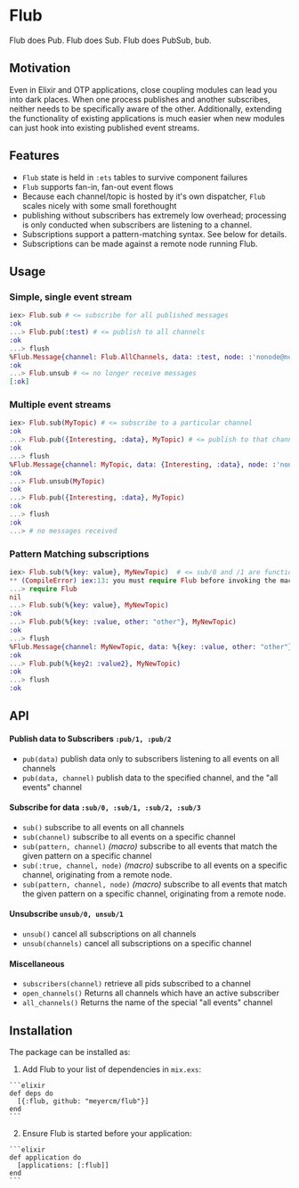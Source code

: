 # Flub

Flub does Pub. Flub does Sub. Flub does PubSub, bub.

## Motivation

Even in Elixir and OTP applications, close coupling modules can lead you into
dark places.  When one process publishes and another subscribes, neither needs
to be specifically aware of the other.  Additionally, extending the
functionality of existing applications is much easier when new modules can just
hook into existing published event streams.

## Features

- `Flub` state is held in `:ets` tables to survive component failures
- `Flub` supports fan-in, fan-out event flows
- Because each channel/topic is hosted by it's own dispatcher, `Flub` scales
nicely with some small forethought
- publishing without subscribers has extremely low overhead; processing is only
conducted when subscribers are listening to a channel.
- Subscriptions support a pattern-matching syntax. See below for details.
- Subscriptions can be made against a remote node running Flub.

## Usage

### Simple, single event stream
```elixir
iex> Flub.sub # <= subscribe for all published messages
:ok
...> Flub.pub(:test) # <= publish to all channels
:ok
...> flush
%Flub.Message{channel: Flub.AllChannels, data: :test, node: :'nonode@nohost'}
:ok
...> Flub.unsub # <= no longer receive messages
[:ok]
```

### Multiple event streams
```elixir
iex> Flub.sub(MyTopic) # <= subscribe to a particular channel
:ok
...> Flub.pub({Interesting, :data}, MyTopic) # <= publish to that channel
:ok
...> flush
%Flub.Message{channel: MyTopic, data: {Interesting, :data}, node: :'nonode@nohost'}
:ok
...> Flub.unsub(MyTopic)
:ok
...> Flub.pub({Interesting, :data}, MyTopic)
:ok
...> flush  
:ok
...> # no messages received
```

### Pattern Matching subscriptions

```elixir
iex> Flub.sub(%{key: value}, MyNewTopic)  # <= sub/0 and /1 are functions
** (CompileError) iex:13: you must require Flub before invoking the macro Flub.sub/2
...> require Flub
nil
...> Flub.sub(%{key: value}, MyNewTopic)
:ok
...> Flub.pub(%{key: :value, other: "other"}, MyNewTopic)
:ok
...> flush
%Flub.Message{channel: MyNewTopic, data: %{key: :value, other: "other"}, node: :'nonode@nohost'}
:ok
...> Flub.pub(%{key2: :value2}, MyNewTopic)
:ok
...> flush
:ok
```

## API

#### Publish data to Subscribers `:pub/1, :pub/2`

- `pub(data)` publish data only to subscribers listening to all events on all channels
- `pub(data, channel)` publish data to the specified channel, and the "all events" channel

#### Subscribe for data `:sub/0, :sub/1, :sub/2, :sub/3`

- `sub()` subscribe to all events on all channels
- `sub(channel)` subscribe to all events on a specific channel
- `sub(pattern, channel)` *(macro)* subscribe to all events that match the given pattern on a specific channel
- `sub(:true, channel, node)` *(macro)* subscribe to all events on a specific channel, originating from a remote node.
- `sub(pattern, channel, node)` *(macro)* subscribe to all events that match the given pattern on a specific channel, originating from a remote node.


#### Unsubscribe `unsub/0, unsub/1`

- `unsub()` cancel all subscriptions on all channels
- `unsub(channels)` cancel all subscriptions on a specific channel

#### Miscellaneous

- `subscribers(channel)` retrieve all pids subscribed to a channel
- `open_channels()` Returns all channels which have an active subscriber
- `all_channels()` Returns the name of the special "all events" channel

## Installation

The package can be installed as:

  1. Add Flub to your list of dependencies in `mix.exs`:

    ```elixir
    def deps do
      [{:flub, github: "meyercm/flub"}]
    end
    ```

  2. Ensure Flub is started before your application:

    ```elixir
    def application do
      [applications: [:flub]]
    end
    ```
